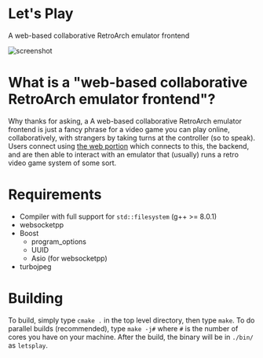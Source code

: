 # Let's Play
A web-based collaborative RetroArch emulator frontend

![screenshot](https://raw.githubusercontent.com/ctrlaltf2/lets-play-server/master/screenshot.png)

# What is a "web-based collaborative RetroArch emulator frontend"?
Why thanks for asking, a A web-based collaborative RetroArch emulator frontend is just a fancy phrase for a video game you can play online, collaboratively, with strangers by taking turns at the controller (so to speak). Users connect using [the web portion](https://github.com/ctrlaltf2/lets-play-client) which connects to this, the backend, and are then able to interact with an emulator that (usually) runs a retro video game system of some sort.

# Requirements
 - Compiler with full support for `std::filesystem` (g++ >= 8.0.1)
 - websocketpp
 - Boost
    - program_options
    - UUID
    - Asio (for websocketpp)
 - turbojpeg

# Building
To build, simply type `cmake .` in the top level directory, then type `make`. To do parallel builds (recommended), type `make -j#` where `#` is the number of cores you have on your machine. After the build, the binary will be in `./bin/` as `letsplay`.
